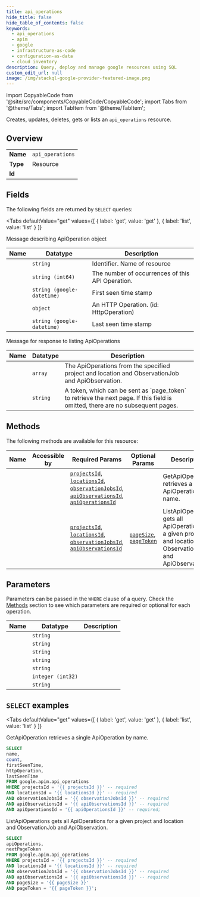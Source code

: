 ```yaml
--- 
title: api_operations
hide_title: false
hide_table_of_contents: false
keywords:
  - api_operations
  - apim
  - google
  - infrastructure-as-code
  - configuration-as-data
  - cloud inventory
description: Query, deploy and manage google resources using SQL
custom_edit_url: null
image: /img/stackql-google-provider-featured-image.png
---
```


import CopyableCode from '@site/src/components/CopyableCode/CopyableCode';
import Tabs from '@theme/Tabs';
import TabItem from '@theme/TabItem';

Creates, updates, deletes, gets or lists an <code>api_operations</code> resource.

## Overview
<table><tbody>
<tr><td><b>Name</b></td><td><code>api_operations</code></td></tr>
<tr><td><b>Type</b></td><td>Resource</td></tr>
<tr><td><b>Id</b></td><td><CopyableCode code="google.apim.api_operations" /></td></tr>
</tbody></table>

## Fields

The following fields are returned by `SELECT` queries:

<Tabs
    defaultValue="get"
    values={[
        { label: 'get', value: 'get' },
        { label: 'list', value: 'list' }
    ]}
>
<TabItem value="get">

Message describing ApiOperation object

<table>
<thead>
    <tr>
    <th>Name</th>
    <th>Datatype</th>
    <th>Description</th>
    </tr>
</thead>
<tbody>
<tr>
    <td><CopyableCode code="name" /></td>
    <td><code>string</code></td>
    <td>Identifier. Name of resource</td>
</tr>
<tr>
    <td><CopyableCode code="count" /></td>
    <td><code>string (int64)</code></td>
    <td>The number of occurrences of this API Operation.</td>
</tr>
<tr>
    <td><CopyableCode code="firstSeenTime" /></td>
    <td><code>string (google-datetime)</code></td>
    <td>First seen time stamp</td>
</tr>
<tr>
    <td><CopyableCode code="httpOperation" /></td>
    <td><code>object</code></td>
    <td>An HTTP Operation. (id: HttpOperation)</td>
</tr>
<tr>
    <td><CopyableCode code="lastSeenTime" /></td>
    <td><code>string (google-datetime)</code></td>
    <td>Last seen time stamp</td>
</tr>
</tbody>
</table>
</TabItem>
<TabItem value="list">

Message for response to listing ApiOperations

<table>
<thead>
    <tr>
    <th>Name</th>
    <th>Datatype</th>
    <th>Description</th>
    </tr>
</thead>
<tbody>
<tr>
    <td><CopyableCode code="apiOperations" /></td>
    <td><code>array</code></td>
    <td>The ApiOperations from the specified project and location and ObservationJob and ApiObservation.</td>
</tr>
<tr>
    <td><CopyableCode code="nextPageToken" /></td>
    <td><code>string</code></td>
    <td>A token, which can be sent as `page_token` to retrieve the next page. If this field is omitted, there are no subsequent pages.</td>
</tr>
</tbody>
</table>
</TabItem>
</Tabs>

## Methods

The following methods are available for this resource:

<table>
<thead>
    <tr>
    <th>Name</th>
    <th>Accessible by</th>
    <th>Required Params</th>
    <th>Optional Params</th>
    <th>Description</th>
    </tr>
</thead>
<tbody>
<tr>
    <td><a href="#get"><CopyableCode code="get" /></a></td>
    <td><CopyableCode code="select" /></td>
    <td><a href="#parameter-projectsId"><code>projectsId</code></a>, <a href="#parameter-locationsId"><code>locationsId</code></a>, <a href="#parameter-observationJobsId"><code>observationJobsId</code></a>, <a href="#parameter-apiObservationsId"><code>apiObservationsId</code></a>, <a href="#parameter-apiOperationsId"><code>apiOperationsId</code></a></td>
    <td></td>
    <td>GetApiOperation retrieves a single ApiOperation by name.</td>
</tr>
<tr>
    <td><a href="#list"><CopyableCode code="list" /></a></td>
    <td><CopyableCode code="select" /></td>
    <td><a href="#parameter-projectsId"><code>projectsId</code></a>, <a href="#parameter-locationsId"><code>locationsId</code></a>, <a href="#parameter-observationJobsId"><code>observationJobsId</code></a>, <a href="#parameter-apiObservationsId"><code>apiObservationsId</code></a></td>
    <td><a href="#parameter-pageSize"><code>pageSize</code></a>, <a href="#parameter-pageToken"><code>pageToken</code></a></td>
    <td>ListApiOperations gets all ApiOperations for a given project and location and ObservationJob and ApiObservation.</td>
</tr>
</tbody>
</table>

## Parameters

Parameters can be passed in the `WHERE` clause of a query. Check the [Methods](#methods) section to see which parameters are required or optional for each operation.

<table>
<thead>
    <tr>
    <th>Name</th>
    <th>Datatype</th>
    <th>Description</th>
    </tr>
</thead>
<tbody>
<tr id="parameter-apiObservationsId">
    <td><CopyableCode code="apiObservationsId" /></td>
    <td><code>string</code></td>
    <td></td>
</tr>
<tr id="parameter-apiOperationsId">
    <td><CopyableCode code="apiOperationsId" /></td>
    <td><code>string</code></td>
    <td></td>
</tr>
<tr id="parameter-locationsId">
    <td><CopyableCode code="locationsId" /></td>
    <td><code>string</code></td>
    <td></td>
</tr>
<tr id="parameter-observationJobsId">
    <td><CopyableCode code="observationJobsId" /></td>
    <td><code>string</code></td>
    <td></td>
</tr>
<tr id="parameter-projectsId">
    <td><CopyableCode code="projectsId" /></td>
    <td><code>string</code></td>
    <td></td>
</tr>
<tr id="parameter-pageSize">
    <td><CopyableCode code="pageSize" /></td>
    <td><code>integer (int32)</code></td>
    <td></td>
</tr>
<tr id="parameter-pageToken">
    <td><CopyableCode code="pageToken" /></td>
    <td><code>string</code></td>
    <td></td>
</tr>
</tbody>
</table>

## `SELECT` examples

<Tabs
    defaultValue="get"
    values={[
        { label: 'get', value: 'get' },
        { label: 'list', value: 'list' }
    ]}
>
<TabItem value="get">

GetApiOperation retrieves a single ApiOperation by name.

```sql
SELECT
name,
count,
firstSeenTime,
httpOperation,
lastSeenTime
FROM google.apim.api_operations
WHERE projectsId = '{{ projectsId }}' -- required
AND locationsId = '{{ locationsId }}' -- required
AND observationJobsId = '{{ observationJobsId }}' -- required
AND apiObservationsId = '{{ apiObservationsId }}' -- required
AND apiOperationsId = '{{ apiOperationsId }}' -- required;
```
</TabItem>
<TabItem value="list">

ListApiOperations gets all ApiOperations for a given project and location and ObservationJob and ApiObservation.

```sql
SELECT
apiOperations,
nextPageToken
FROM google.apim.api_operations
WHERE projectsId = '{{ projectsId }}' -- required
AND locationsId = '{{ locationsId }}' -- required
AND observationJobsId = '{{ observationJobsId }}' -- required
AND apiObservationsId = '{{ apiObservationsId }}' -- required
AND pageSize = '{{ pageSize }}'
AND pageToken = '{{ pageToken }}';
```
</TabItem>
</Tabs>
